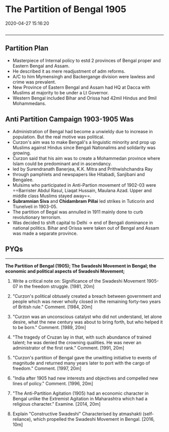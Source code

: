 # The Partition of Bengal 1905

2020-04-27 15:16:20

```toc
```

---

## Partition Plan

- Masterpiece of Internal policy to estd 2 provinces of Bengal proper and Eastern Bengal and Assam.
- He described it as mere readjustment of adm reforms.
- A/C to him Mymensingh and Backergange division were lawless and crime was prevalent.
- New Province of Eastern Bengal and Assam had HQ at Dacca with Muslims at majority to be under a Lt Governor.
- Western Bengal included Bihar and Orissa had 42mil Hindus and 9mil Mohammedans.

## Anti Partition Campaign 1903-1905 Was

- Administration of Bengal had become a unwieldy due to increase in population. But the real motive was political.
- Curzon's aim was to make Bengali's a linguistic minority and prop up Muslims against Hindus since Bengali Nationalims and solidarity was growing.
- Curzon said that his aim was to create a Mohammedan province where Islam could be predominant and in ascendancy.
- led by Surendranath Banerjea, K.K. Mitra and Prithwishchandra Ray
- through pamphlets and newspapers like Hitabadi, Sanjibani and Bengalee.
- Mulsims who participated in Anti-Partion movement of 1902-03 were ==Barrister Abdul Rasul, Liaqat Hussain, Maulana Azad. Upper and middle class Muslims stayed away==.
- **Subramnian Siva** and **Chidambram Pillai** led strikes in Tuticorin and Tiunelveli in 1903-05.
- The partition of Begal was annulled in 1911 mainly done to curb revolutionary terrorism.
- Was decided to shift capital to Delhi -> end of Bengali dominance in national politics. Bihar and Orissa were taken out of Bengal and Assam was made a separate province.


## PYQs

---

**The Partition of Bengal (1905); The Swadeshi Movement in Bengal; the**
**economic and political aspects of Swadeshi Movement;**

1. Write a critical note on: Significance of the Swadeshi Movement 1905-07 in the freedom
struggle. [1981, 20m]



2. "Curzon's political obtusely created a breach between government and people which
was never wholly closed in the remaining forty-two years of British rule." Comment. [1984,
20m]



3. "Curzon was an unconscious catalyst who did not understand, let alone desire, what the
new century was about to bring forth, but who helped it to be born." Comment. [1989, 20m]



4. "The tragedy of Cruzan lay in that, with such abundance of trained talent; he was denied
the crowning qualities. He was never an administrator of the first rank." Comment. [1991,
20m]



5. "Curzon's partition of Bengal gave the unwitting initiative to events of magnitude and
returned many years later to port with the cargo of freedom." Comment. [1997, 20m]



6. "India after 1905 had new interests and objectives and compelled new lines of policy."
Comment. [1996, 20m]




7. "The Anti-Partition Agitation (1905) had an economic character in Bengal unlike the
Extremist Agitation in Maharashtra which had a religious character." Examine. [2014, 20m]




8. Explain "Constructive Swadeshi" Characterised by atmashakti (self-reliance), which
propelled the Swadeshi Movement in Bengal. [2016, 10m]


